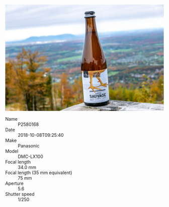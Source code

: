 [![P2580168](/photos/hd/P2580168.jpg)](/photos/full/P2580168.jpg?raw=true)

<dl>
  <dt>Name</dt>
  <dd>P2580168</dd>
  <dt>Date</dt>
  <dd>2018-10-08T09:25:40</dd>
  <dt>Make</dt>
  <dd>Panasonic</dd>
  <dt>Model</dt>
  <dd>DMC-LX100</dd>
  <dt>Focal length</dt>
  <dd>34.0 mm</dd>
  <dt>Focal length (35 mm equivalent)</dt>
  <dd>75 mm</dd>
  <dt>Aperture</dt>
  <dd>5.6</dd>
  <dt>Shutter speed</dt>
  <dd>1/250</dd>
</dl>

